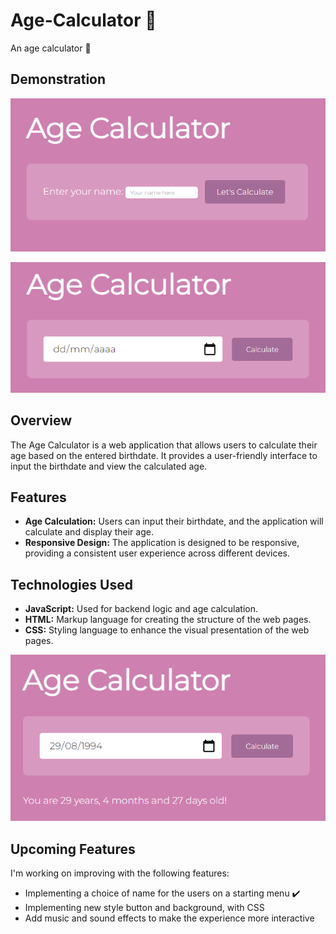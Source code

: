 # Age-Calculator 🎰

An age calculator 🌻

## Demonstration
![Age Main](AgeCalculator.png)

![Age Calculator](AgeCalculator1.png)

## Overview

The Age Calculator is a web application that allows users to calculate their age based on the entered birthdate. It provides a user-friendly interface to input the birthdate and view the calculated age.

## Features

- **Age Calculation:** Users can input their birthdate, and the application will calculate and display their age.
- **Responsive Design:** The application is designed to be responsive, providing a consistent user experience across different devices.

## Technologies Used

- **JavaScript:** Used for backend logic and age calculation.
- **HTML:** Markup language for creating the structure of the web pages.
- **CSS:** Styling language to enhance the visual presentation of the web pages.

![Age to show](AgeCalculator2.png)

## Upcoming Features

I'm working on improving with the following features:

- Implementing a choice of name for the users on a starting menu ✔️
- Implementing new style button and background, with CSS
- Add music and sound effects to make the experience more interactive